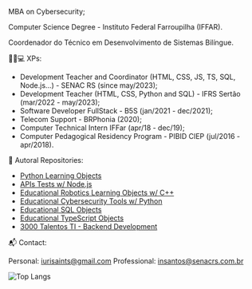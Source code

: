 MBA on Cybersecurity;

Computer Science Degree - Instituto Federal Farroupilha (IFFAR). 

Coordenador do Técnico em Desenvolvimento de Sistemas Bilíngue.

👨‍💼💻 XPs:
- Development Teacher and Coordinator (HTML, CSS, JS, TS, SQL, Node.js...) - SENAC RS (since may/2023);
- Development Teacher (HTML, CSS, Python and SQL) - IFRS Sertão (mar/2022 - may/2023);
- Software Developer FullStack - B5S (jan/2021 - dec/2021);
- Telecom Support - BRPhonia (2020);
- Computer Technical Intern IFFar (apr/18 - dec/19);
- Computer Pedagogical Residency Program - PIBID CIEP (jul/2016 - apr/2018).

🚀 Autoral Repositories:
- [Python Learning Objects](https://www.github.com/iurisaints/pythonClass)
- [APIs Tests w/ Node.js](https://www.github.com/iurisaints/intedata)
- [Educational Robotics Learning Objects w/ C++](https://www.github.com/iurisaints/projetoRobotica)
- [Educational Cybersecurity Tools w/ Python](https://www.github.com/iurisaints/cybersecurity)
- [Educational SQL Objects](https://www.github.com/iurisaints/SQLClass)
- [Educational TypeScript Objects](https://www.github.com/iurisaints/typescriptClass)
- [3000 Talentos TI - Backend Development](https://www.github.com/iurisaints/talentosTI)

📬 Contact:

Personal: iurisaints@gmail.com
Professional: insantos@senacrs.com.br

![Top Langs](https://github-readme-stats.vercel.app/api/top-langs/?username=iurisaints&layout=compact)
